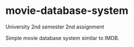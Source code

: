 # movie-database-system
University 2nd semester 2nd assignment

Simple movie database system similar to IMDB.
